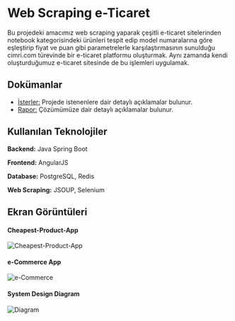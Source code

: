 
# Web Scraping e-Ticaret 

Bu projedeki amacımız web scraping yaparak çeşitli e-ticaret 
sitelerinden notebook kategorisindeki ürünleri tespit edip model 
numaralarına göre eşleştirip fiyat ve puan gibi parametrelerle
karşılaştırmasının sunulduğu cimri.com türevinde bir e-ticaret platformu
oluşturmak. Aynı zamanda kendi oluşturduğumuz e-ticaret sitesinde de
bu işlemleri uygulamak.



## Dokümanlar
- [İsterler:](https://github.com/trkgrn/cheapest-product-app/blob/master/yazlab1-1.pdf) Projede istenenlere dair detaylı açıklamalar bulunur.
- [Rapor:](https://github.com/trkgrn/cheapest-product-app/blob/master/Yaz.Lab.%201.1%20Rapor.pdf) Çözümümüze dair detaylı açıklamalar bulunur.
## Kullanılan Teknolojiler

**Backend:** Java Spring Boot

**Frontend:** AngularJS

**Database:** PostgreSQL, Redis

**Web Scraping:** JSOUP, Selenium
  ## Ekran Görüntüleri

#### Cheapest-Product-App
![Cheapest-Product-App](https://raw.githubusercontent.com/trkgrn/cheapest-product-app/master/pics/cheapest-product-app.gif)

#### e-Commerce App
![e-Commerce](https://raw.githubusercontent.com/trkgrn/cheapest-product-app/master/pics/e-commerce-app.gif)

#### System Design Diagram
![Diagram](https://raw.githubusercontent.com/trkgrn/cheapest-product-app/master/pics/diagram.png)



  